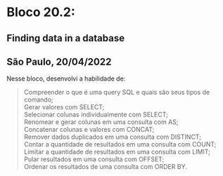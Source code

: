 # Bloco 20.2:

## Finding data in a database
## São Paulo, 20/04/2022

Nesse bloco, desenvolvi a habilidade de:

> Compreender o que é uma query SQL e quais são seus tipos de comando;\
> Gerar valores com SELECT;\
> Selecionar colunas individualmente com SELECT;\
> Renomear e gerar colunas em uma consulta com AS;\
> Concatenar colunas e valores com CONCAT;\
> Remover dados duplicados em uma consulta com DISTINCT;\
> Contar a quantidade de resultados em uma consulta com COUNT;\
> Limitar a quantidade de resultados em uma consulta com LIMIT;\
> Pular resultados em uma consulta com OFFSET;\
> Ordenar os resultados de uma consulta com ORDER BY.
